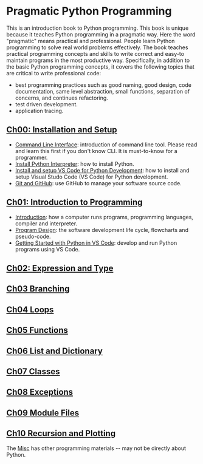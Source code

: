 # Pragmatic Python Programming

This is an introduction book to Python programming. This book is unique because it teaches Python programming in a pragmatic way. Here the word "pragmatic" means practical and professional. People learn Python programming to solve real world problems effectively. The book teaches practical programming concepts and skills to write correct and easy-to maintain programs in the most productive way. Specifically, in addition to the basic Python programming concepts, it covers the following topics that are critical to write professional code:

- best programming practices such as good naming, good design, code documentation, same level abstraction, small functions, separation of concerns, and continues refactoring.
- test driven development.
- application tracing.

## [Ch00: Installation and Setup](Ch0Ch00-installation-setup/)

- [Command Line Interface](Ch00-installation-setup/command-line.md): introduction of command line tool. Please read and learn this first if you don't know CLI. It is must-to-know for a programmer.
- [Install Python Interpreter](Ch00-installation-setup/install-python.md): how to install Python.
- [Install and setup VS Code for Python Development](Ch00-installation-setup/vscode-python.md): how to install and setup Visual Studo Code (VS Code) for Python development.
- [Git and GitHub](Ch00-installation-setup/git-and-github.md): use GitHub to manage your software source code.

## [Ch01: Introduction to Programming](Ch01-introduction-programming/)

- [Introduction](Ch01-introduction-programming/introduction.md): how a computer runs programs, programming languages, compiler and interpreter.
- [Program Design](Ch01-introduction-programming/program-design.md): the software development life cycle, flowcharts and pseudo-code.
- [Getting Started with Python in VS Code](Ch01-introduction-programming/getting-started.md): develop and run Python programs using VS Code.

## [Ch02: Expression and Type](Ch02-expression-type/)

## [Ch03 Branching](Ch03-branching/)

## [Ch04 Loops](Ch04-loops/)

## [Ch05 Functions](Ch05-functions/)

## [Ch06 List and Dictionary](Ch06-list-and-dictionary/)

## [Ch07 Classes](Ch07-classes/)

## [Ch08 Exceptions](Ch08-exceptions/)

## [Ch09 Module Files](Ch09-modules-files/)

## [Ch10 Recursion and Plotting](Ch10-Recursion-Plotting/)

The [Misc](./misc/) has other programming materials -- may not be directly about Python.
